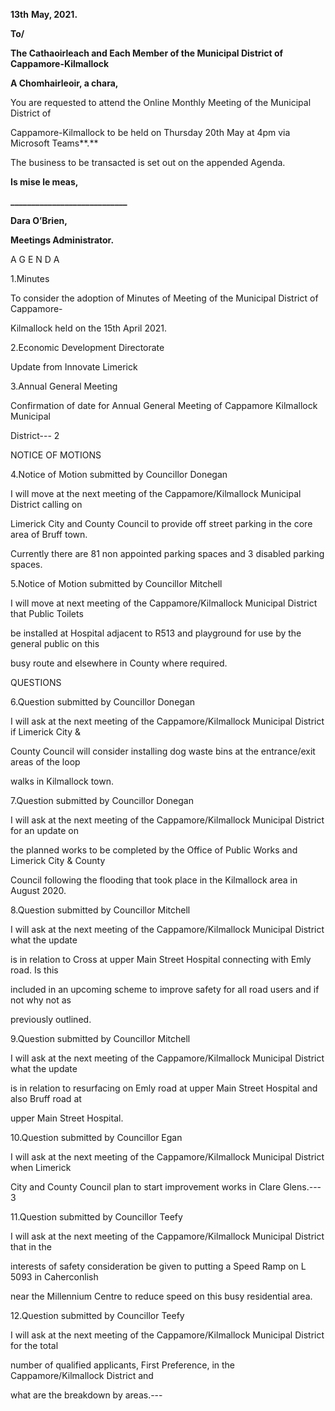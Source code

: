 **13th** **May, 2021.**

**To/**

**The Cathaoirleach and Each Member of the Municipal District of Cappamore-Kilmallock**

**A Chomhairleoir, a chara,**

You are requested to attend the Online Monthly Meeting of the Municipal District of

Cappamore-Kilmallock to be held on Thursday 20th May at 4pm via Microsoft Teams**.**

The business to be transacted is set out on the appended Agenda.

**Is mise le meas,**

**\_\_\_\_\_\_\_\_\_\_\_\_\_\_\_\_\_\_\_\_\_\_\_\_\_\_\_\_**

**Dara O’Brien,**

**Meetings Administrator.**

A G E N D A

1.Minutes

To consider the adoption of Minutes of Meeting of the Municipal District of Cappamore-

Kilmallock held on the 15th April 2021.

2.Economic Development Directorate

Update from Innovate Limerick

3.Annual General Meeting

Confirmation of date for Annual General Meeting of Cappamore Kilmallock Municipal

District---
2

NOTICE OF MOTIONS

4.Notice of Motion submitted by Councillor Donegan

I will move at the next meeting of the Cappamore/Kilmallock Municipal District calling on

Limerick City and County Council to provide off street parking in the core area of Bruff town.

Currently there are 81 non appointed parking spaces and 3 disabled parking spaces.

5.Notice of Motion submitted by Councillor Mitchell

I will move at next meeting of the Cappamore/Kilmallock Municipal District that Public Toilets

be installed at Hospital adjacent to R513 and playground for use by the general public on this

busy route and elsewhere in County where required.

QUESTIONS

6.Question submitted by Councillor Donegan

I will ask at the next meeting of the Cappamore/Kilmallock Municipal District if Limerick City &

County Council will consider installing dog waste bins at the entrance/exit areas of the loop

walks in Kilmallock town.

7.Question submitted by Councillor Donegan

I will ask at the next meeting of the Cappamore/Kilmallock Municipal District for an update on

the planned works to be completed by the Office of Public Works and Limerick City & County

Council following the flooding that took place in the Kilmallock area in August 2020.

8.Question submitted by Councillor Mitchell

I will ask at the next meeting of the Cappamore/Kilmallock Municipal District what the update

is in relation to Cross at upper Main Street Hospital connecting with Emly road. Is this

included in an upcoming scheme to improve safety for all road users and if not why not as

previously outlined.

9.Question submitted by Councillor Mitchell

I will ask at the next meeting of the Cappamore/Kilmallock Municipal District what the update

is in relation to resurfacing on Emly road at upper Main Street Hospital and also Bruff road at

upper Main Street Hospital.

10.Question submitted by Councillor Egan

I will ask at the next meeting of the Cappamore/Kilmallock Municipal District when Limerick

City and County Council plan to start improvement works in Clare Glens.---
3

11.Question submitted by Councillor Teefy

I will ask at the next meeting of the Cappamore/Kilmallock Municipal District that in the

interests of safety consideration be given to putting a Speed Ramp on L 5093 in Caherconlish

near the Millennium Centre to reduce speed on this busy residential area.

12.Question submitted by Councillor Teefy

I will ask at the next meeting of the Cappamore/Kilmallock Municipal District for the total

number of qualified applicants, First Preference, in the Cappamore/Kilmallock District and

what are the breakdown by areas.---
